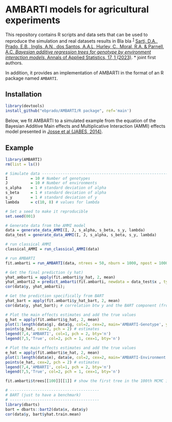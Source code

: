 # AMBARTI models for agricultural experiments

This repository contains R scripts and data sets that can be used to reproduce the simulation and real datasets results in Bla bla <sup id="a1">[1](#f1)</sup> [Sarti, D.A., Prado, E.B., Inglis, A.N., dos Santos, A.A.L, Hurley, C., Moral, R.A. \& Parnell, A.C. _Bayesian additive regression trees for genotype by environment interaction models_. Annals of Applied Statistics, 17, 1 (2023)](https://www.biorxiv.org/content/10.1101/2021.05.07.442731v5.full.pdf). * joint first authors.

In addition, it provides an implementation of AMBARTI in the format of an R package named ```AMBARTI```.

## Installation
``` r
library(devtools)
install_github("ebprado/AMBARTI/R package", ref='main')
```
Below, we fit AMBARTI to a simulated example from the equation of the Bayesian Additive Main effects and Multiplicative Interaction (AMMI) effects model presented in [Josse et al (JABES, 2014)](https://link.springer.com/content/pdf/10.1007/s13253-014-0168-z.pdf).

## Example
``` r
library(AMBARTI)
rm(list = ls())

# Simulate data -----------------------------------------------------------
I          = 10 # Number of genotypes
J          = 10 # Number of environments
s_alpha    = 1 # standard deviation of alpha
s_beta     = 1 # standard deviation of alpha
s_y        = 1 # standard deviation of y
lambda     = c(10, 8) # values for lambda

# Set a seed to make it reproducible
set.seed(001)

# Generate data from the AMMI model  
data = generate_data_AMMI(I, J, s_alpha, s_beta, s_y, lambda)
data_test = generate_data_AMMI(I, J, s_alpha, s_beta, s_y, lambda)

# run classical AMMI
classical_AMMI = run_classical_AMMI(data)

# run AMBARTI
fit.ambarti = run_AMBARTI(data, ntrees = 50, nburn = 1000, npost = 1000) # it takes a little while

# Get the final prediction (y hat)
yhat_ambarti = apply(fit.ambarti$y_hat, 2, mean)
yhat_ambarti2 = predict_ambarti(fit.ambarti, newdata = data_test$x , type = 'mean')
cor(data$y, yhat_ambarti);

# Get the prediction specifically from BART
yhat_bart = apply(fit.ambarti$y_hat_bart, 2, mean)
cor(data$y, yhat_bart); # correlation btw y and the BART component (from AMBARTI)

# Plot the main effects estimates and add the true values
g_hat = apply(fit.ambarti$g_hat, 2, mean)
plot(1:length(data$g), data$g, col=2, cex=2, main='AMBARTI-Genotype', ylim=c(-5,5)) # true values
points(g_hat, cex=2, pch = 2) # estimates
legend(7,4,'AMBARTI', col=1, pch = 2, bty='n')
legend(7,5,'True', col=2, pch = 1, cex=1, bty='n')

# Plot the main effects estimates and add the true values
e_hat = apply(fit.ambarti$e_hat, 2, mean)
plot(1:length(data$e), data$e, col=2, cex=2, main='AMBARTI-Environment', ylim=c(-5,5)) # true values
points(e_hat, cex=2, pch = 2) # estimates
legend(7,4,'AMBARTI', col=1, pch = 2, bty='n')
legend(7,5,'True', col=2, pch = 1, cex=1, bty='n')

fit.ambarti$trees[[100]][[1]] # show the first tree in the 100th MCMC iteration.

# ---------------------------------------
# BART (just to have a benchmark)
# ---------------------------------------
library(dbarts)
bart = dbarts::bart2(data$x, data$y)
cor(data$y, bart$yhat.train.mean)
```
